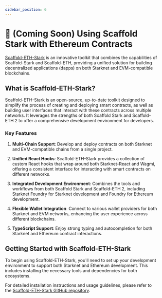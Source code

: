 ```yaml
---
sidebar_position: 6
---
```


# 🚩 (Coming Soon) Using Scaffold Stark with Ethereum Contracts

[Scaffold-ETH-Stark](https://github.com/Scaffold-Stark/scaffold-eth-stark) is an innovative toolkit that combines the capabilities of Scaffold-Stark and Scaffold-ETH, providing a unified solution for building decentralized applications (dapps) on both Starknet and EVM-compatible blockchains.

## What is Scaffold-ETH-Stark?

Scaffold-ETH-Stark is an open-source, up-to-date toolkit designed to simplify the process of creating and deploying smart contracts, as well as building user interfaces that interact with these contracts across multiple networks. It leverages the strengths of both Scaffold Stark and Scaffold-ETH 2 to offer a comprehensive development environment for developers.

### Key Features

1. **Multi-Chain Support**: Develop and deploy contracts on both Starknet and EVM-compatible chains from a single project.

2. **Unified React Hooks**: Scaffold-ETH-Stark provides a collection of custom React hooks that wrap around both Starknet-React and Wagmi, offering a consistent interface for interacting with smart contracts on different networks.

3. **Integrated Development Environment**: Combines the tools and workflows from both Scaffold Stark and Scaffold-ETH 2, including Starknet Foundry for Starknet development and Foundry for Ethereum development.

4. **Flexible Wallet Integration**: Connect to various wallet providers for both Starknet and EVM networks, enhancing the user experience across different blockchains.

5. **TypeScript Support**: Enjoy strong typing and autocompletion for both Starknet and Ethereum contract interactions.

## Getting Started with Scaffold-ETH-Stark

To begin using Scaffold-ETH-Stark, you'll need to set up your development environment to support both Starknet and Ethereum development. This includes installing the necessary tools and dependencies for both ecosystems.

For detailed installation instructions and usage guidelines, please refer to the [Scaffold-ETH-Stark GitHub repository](https://github.com/Scaffold-Stark/scaffold-eth-stark).
